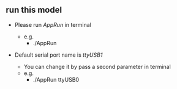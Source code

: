 ## run this model

* Please run *AppRun* in terminal 
    * e.g.   
        * ./AppRun

*   Default serial port name is *ttyUSB1*
    * You can change it by pass a second parameter in terminal 
    * e.g.
        * ./AppRun ttyUSB0